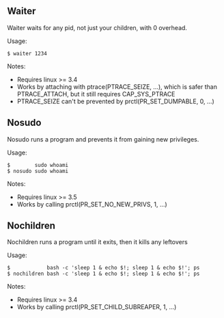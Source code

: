 Waiter
------

Waiter waits for any pid, not just your children, with 0 overhead.

Usage:

    $ waiter 1234

Notes:
- Requires linux >= 3.4
- Works by attaching with ptrace(PTRACE_SEIZE, ...), which is safer
  than PTRACE_ATTACH, but it still requires CAP_SYS_PTRACE
- PTRACE_SEIZE can't be prevented by prctl(PR_SET_DUMPABLE, 0, ...)



Nosudo
------

Nosudo runs a program and prevents it from gaining new privileges.

Usage:

    $        sudo whoami
    $ nosudo sudo whoami

Notes:
- Requires linux >= 3.5
- Works by calling prctl(PR_SET_NO_NEW_PRIVS, 1, ...)



Nochildren
----------

Nochildren runs a program until it exits, then it kills any leftovers

Usage:

    $            bash -c 'sleep 1 & echo $!; sleep 1 & echo $!'; ps
    $ nochildren bash -c 'sleep 1 & echo $!; sleep 1 & echo $!'; ps

Notes:
- Requires linux >= 3.4
- Works by calling prctl(PR_SET_CHILD_SUBREAPER, 1, ...)
